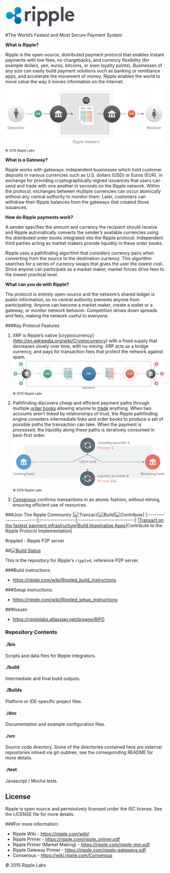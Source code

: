 ![Ripple](/images/ripple.png)

#The World’s Fastest and Most Secure Payment System

**What is Ripple?**

Ripple is the open-source, distributed payment protocol that enables instant
payments with low fees, no chargebacks, and currency flexibility (for example
dollars, yen, euros, bitcoins, or even loyalty points). Businesses of any size
can easily build payment solutions such as banking or remittance apps, and
accelerate the movement of money. Ripple enables the world to move value the
way it moves information on the Internet.

![Ripple Network](images/network.png)
<font size=1>© 2015 Ripple Labs</font>

**What is a Gateway?**

Ripple works with gateways: independent businesses which hold customer
deposits in various currencies such as U.S. dollars (USD) or Euros (EUR),
in exchange for providing cryptographically-signed issuances that users can
send and trade with one another in seconds on the Ripple network. Within the
protocol, exchanges between multiple currencies can occur atomically without
any central authority to monitor them. Later, customers can withdraw their
Ripple balances from the gateways that created those issuances.

**How do Ripple payments work?**

A sender specifies the amount and currency the recipient should receive and
Ripple automatically converts the sender’s available currencies using the
distributed order books integrated into the Ripple protocol. Independent third
parties acting as  market makers provide liquidity in these order books.

Ripple uses a pathfinding algorithm that considers currency pairs when
converting from the source to the destination currency. This algorithm searches
for a series of currency swaps that gives the user the lowest cost. Since
anyone can participate as a market maker, market forces drive fees to the
lowest practical level.

**What can you do with Ripple?**

The protocol is entirely open-source and the network’s shared ledger is public
information, so no central authority prevents anyone from participating. Anyone
can become a market maker, create a wallet or a gateway, or monitor network
behavior. Competition drives down spreads and fees, making the network useful
to everyone.


###Key Protocol Features
1. XRP is Ripple’s native [cryptocurrency]
(http://en.wikipedia.org/wiki/Cryptocurrency) with a fixed supply that
decreases slowly over time, with no mining. XRP acts as a bridge currency, and
pays for transaction fees that protect the network against spam.
![XRP as a bridge currency](/images/vehicle_currency.png)
<font size=1>© 2015 Ripple Labs</font>

2. Pathfinding discovers cheap and efficient payment paths through multiple
[order books](https://www.ripplecharts.com) allowing anyone to [trade](https://www.rippletrade.com) anything. When two accounts aren’t linked by relationships of trust, the Ripple pathfinding engine considers intermediate links and order books to produce a set of possible paths the transaction can take. When the payment is processed, the liquidity along these paths is iteratively consumed in best-first order.
![Pathfinding from Dollars to Euro](/images/pathfinding.png)
<font size=1>© 2015 Ripple Labs</font>

3. [Consensus](https://www.youtube.com/watch?v=pj1QVb1vlC0) confirms
transactions in an atomic fashion, without mining, ensuring efficient use of
resources.

[transact]: https://ripple.com/files/ripple-FIs.pdf
[build]:    https://ripple.com/build/

[transact.png]:   /images/transact.png
[build.png]:      /images/build.png
[contribute.png]: /images/contribute.png

###Join The Ripple Community
|![Transact][transact.png]|![Build][build.png]|![Contribute][contribute.png]|
|:-----------------------:|:-----------------:|:---------------------------:|
|[Transact on the fastest payment infrastructure][transact]|[Build Imaginative Apps][build]|Contribute to the Ripple Protocol Implementation|

#rippled - Ripple P2P server

##[![Build Status](https://travis-ci.org/ripple/rippled.png?branch=develop)](https://travis-ci.org/ripple/rippled)

This is the repository for Ripple's `rippled`, reference P2P server.

###Build instructions:
* https://ripple.com/wiki/Rippled_build_instructions

###Setup instructions:
* https://ripple.com/wiki/Rippled_setup_instructions

###Issues
* https://ripplelabs.atlassian.net/browse/RIPD

### Repository Contents

#### ./bin
Scripts and data files for Ripple integrators.

#### ./build
Intermediate and final build outputs.

#### ./Builds
Platform or IDE-specific project files.

#### ./doc
Documentation and example configuration files.

#### ./src
Source code directory. Some of the directories contained here are
external repositories inlined via git-subtree, see the corresponding
README for more details.

#### ./test
Javascript / Mocha tests.

## License
Ripple is open source and permissively licensed under the ISC license. See the
LICENSE file for more details.

###For more information:
* Ripple Wiki - https://ripple.com/wiki/
* Ripple Primer - https://ripple.com/ripple_primer.pdf
* Ripple Primer (Market Making) - https://ripple.com/ripple-mm.pdf
* Ripple Gateway Primer - https://ripple.com/ripple-gateways.pdf  
* Consensus - https://wiki.ripple.com/Consensus

© 2015 Ripple Labs
